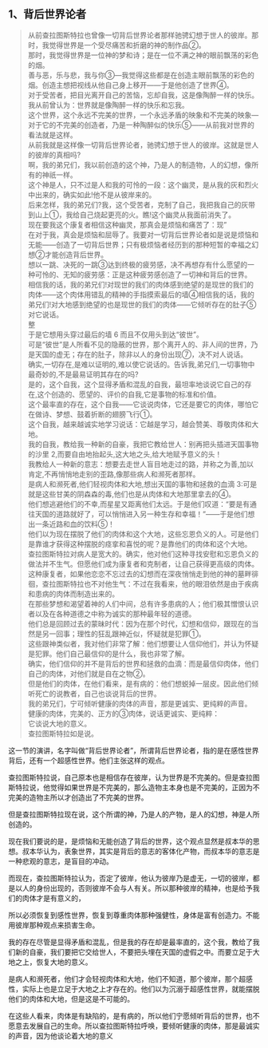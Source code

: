 <h2>1、背后世界论者</h2><blockquote data-pid="aIlVtrJm">从前查拉图斯特拉也曾像一切背后世界论者那样驰骋幻想于世人的彼岸。那时，我觉得世界是一个受尽痛苦和折磨的神的制作品②。<br>那时，我觉得世界是一位神的梦和诗；是在一位不满之神的眼前飘荡的彩色的烟。<br>善与恶，乐与悲，我与你③—我觉得这些都是在创造主眼前飘荡的彩色的烟。创造主想把视线从他自己身上移开——于是他创造了世界④。<br>对于受苦者，把目光离开自己的苦恼，忘却自我，这是像陶醉一样的快乐。我从前曾认为：世界就是像陶醉一样的快乐和忘我。<br>这个世界，这个永远不完美的世界，一个永远矛盾的映象和不完美的映象—对于它的不完美的创造者，乃是一种陶醉似的快乐⑤——从前我对世界的看法就是这样。<br>从前我就是这样像一切背后世界论者，驰骋幻想于世人的彼岸。这就是世人的彼岸的真相吗?<br>啊，我的弟兄们，我以前创造的这个神，乃是人的制造物，人的幻想，像所有的神祇一样。<br>这个神是人，只不过是人和我的可怜的一段：这个幽灵，是从我的灰和烈火中出来的，确实如此!他不是从彼岸来的。<br>后来怎样，我的弟兄们?我，这个受苦者，克制了自己，我把我自己的灰带到山上①，我给自己烧起更亮的火。瞧!这个幽灵从我面前消失了。<br>现在要我这个康复者相信这种幽灵，那真会是烦恼和痛苦了：现”<br>在对于我，真会是烦恼和屈辱了。我要对一切背后世界论者如是说是烦恼和无能——创造了一切背后世界；只有极烦恼者经历到的那种短暂的幸福之幻想②才能创造背后世界。<br>想以一跳、决死的一跳③达到终极的疲劳感，决不再想存有什么愿望的一种可怜的、无知的疲劳感：正是这种疲劳感创造了一切神和背后的世界。<br>相信我的话，我的弟兄们!对现世的我们的肉体感到绝望的是现世的我们的肉体——这个肉体用错乱的精神的手指摸索最后的墙④相信我的话，我的弟兄们!对大地感到绝望的也是现世的我们的肉体―—它倾听存在的肚子⑤对它说话。<br>整<br>于是它想用头穿过最后的墙 6 而且不仅用头到达“彼世”。<br>可是“彼世”是人所看不见的隐蔽的世界，那个离开人的、非人间的世界，乃是天国的虚无；存在的肚子，除非以人的身份出现⑦，决不对人说话。<br>确实,一切存在,是难以证明的,难以使它说话的。告诉我,弟兄们,一切事物中最奇妙的,不是最易证明其存在的吗?<br>是的，这个自我，这个显得矛盾和混乱的自我，最坦率地谈说它自己的存在,这个创造的、愿望的、评价的自我,它是事物的标准和价值。<br>这个最率直的存在，这个自我——它谈说肉体，它还是要它的肉体，哪怕它在做诗、梦想、鼓着折断的翅膀飞行①。<br>这个自我，越来越诚实地学习说话：它越是学习，越会赞美、尊敬肉体和大地。<br>我的自我，教给我一种新的自豪，我把它教给世人：别再把头插进天国事物的沙里 2,而要自由地抬起头,这大地之头,给大地赋予意义的头！<br>我教给人一种新的意志：想要去走世人盲目地走过的路，并称之为善,加以肯定,不再悄悄地走别的歪路,像那些病人和濒死者那样。<br>是病人和濒死者,他们轻视肉体和大地,想出天国的事物和拯救的血滴 3:可是就是这些甘美的阴森森的毒,他们也是从肉体和大地那里拿去的④。<br>他们想逃避他们的不幸,而星星又距离他们太远。于是他们叹道：“要是有通往天国的道路就好了，可以悄悄进入另一种生存和幸福！”——于是他们想出一条近路和血的饮料⑤！<br>他们以为现在摆脱了他们的肉体和这个大地，这些忘恩负义的人。可是他们是靠谁才获得这种摆脱的痉挛和喜悦的呢？是靠他们的肉体和这个大地。<br>查拉图斯特拉对病人是宽大的。确实，他对他们这种寻找安慰和忘恩负义的做法并不生气。但愿他们成为康复者和克制者，让自己获得更高级的肉体。<br>这种康复者，如果他恋恋不忘过去的幻想而在深夜悄悄走到他的神的墓畔徘徊，查拉图斯特拉也不对他生气：不过在我看来，他的眼泪依然是由于疾病和患病的肉体而制造出来的。<br>在那些梦想和渴望着神的人们中间，总有许多患病的人；他们极其憎恨认识者以及在各种道德之中称为诚实的那种最年轻的道德。<br>他们总是回顾过去的蒙昧时代：因为在那个时代，幻想和信仰，跟现在的当然是另一回事；理性的狂乱跟神近似，怀疑就是犯罪①。<br>这些跟神类似者，我对他们非常了解：他们想要让人信仰他们，并认为怀疑是犯罪。他们自己最信仰的是什么，我也非常了解。<br>确实，他们信仰的并不是背后的世界和拯救的血滴：而是最信仰肉体，他们自己的肉体，对他们就是自在之物②。<br>但是他们的肉体，在他们看来，是有病的：他们想蜕掉一层皮。因此他们倾听死亡的说教者，自己也谈说背后的世界。<br>我的弟兄们，宁可倾听健康的肉体的声音，那是更诚实、更纯粹的声音。<br>健康的肉体，完美的、正方的③肉体，说话更诚实、更纯粹：<br>它谈说大地的意义。<br>查拉图斯特拉如是说。</blockquote><p data-pid="6EXd_fnT">这一节的演讲，名字叫做“背后世界论者”，所谓背后世界论者，指的是在感性世界背后，还有一个超感性世界。他们主张这样的观点。</p><p data-pid="lRsGAB3t">查拉图斯特拉说，自己原本也是相信存在彼岸，认为世界是不完美的。但是查拉图斯特拉说，他觉得如果世界是不完美的，那么造物主本身也是不完美的，正因为不完美的造物主所以才创造出了不完美的世界。</p><p data-pid="daDILIun">但是查拉图斯特拉现在说，这个所谓的神，乃是人的产物，是人的幻想，神是人所创造的。</p><p data-pid="N80nNDJq">现在我们要说的是，是烦恼和无能创造了背后的世界，这个观点显然是叔本华的思想。叔本华认为，表象世界，其实是背后的意志的客体化产物，而叔本华的意志是一种悲观的意志，是盲目的冲动。</p><p data-pid="vVE4-T5i">而现在，查拉图斯特拉认为，否定了彼岸，他认为彼岸乃是虚无，一切的彼岸，都是以人的身份出现的，否则彼岸不会与人有关。所以那种彼岸的精神，也是给予我们的肉体才是有意义的，</p><p data-pid="CkXBfzkP">所以必须恢复到感性世界，恢复到尊重肉体那种强健性，身体是富有创造力。不能用彼岸那种观点来损害生命。</p><p data-pid="Cz0EhphK">我的存在尽管是显得矛盾和混乱，但是我的存在却是最率直的，这个我，教给了我们新的自豪，我们要把它交给世人，不要把头埋在天国的虚假之中。而要立足于大地之上，恢复大地的意义。</p><p data-pid="7WdH0q4r">是病人和濒死者，他们才会轻视肉体和大地，他们不知道，那个彼岸，那个超感性，实际上也是立足于大地之上才存在的。他们以为沉溺于超感性世界，就能摆脱他们的肉体和大地，但是这是不可能的。</p><p data-pid="8F8WRtpU">在这些人看来，肉体是有缺陷的，是有病的，所以他们宁愿倾听背后的世界，也不愿意去发展自己的生命。所以查拉图斯特拉呼唤，要倾听健康的肉体，那是最诚实的声音，因为他谈论着大地的意义</p><p></p><p></p><p></p><p></p><p></p><p></p>